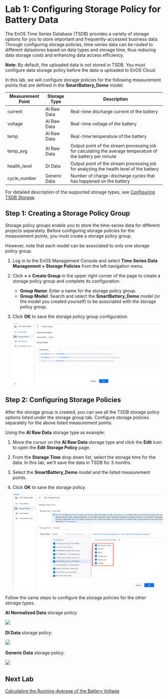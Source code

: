 # Lab 1: Configuring Storage Policy for Battery Data

The EnOS Time Series Database (TSDB) provides a variety of storage options for you to store important and frequently-accessed business data. Through configuring storage policies, time-series data can be routed to different datastores based on data types and storage time, thus reducing data storage costs and enhancing data access efficiency.

**Note**: By default, the uploaded data is not stored in TSDB. You must configure data storage policy before the data is uploaded to EnOS Cloud.

In this lab, we will configure storage policies for the following measurement points that are defined in the **SmartBattery_Demo** model.

| Measurement Point  | Storage Type | Description                                                  |
| ---------------- | ------------ | ------------------------------------------------------------ |
| current          | AI Raw Data  | Real-time discharge current of the battery                   |
| voltage          | AI Raw Data  | Real-time voltage of the battery                             |
| temp             | AI Raw Data  | Real-time temperature of the battery                         |
| temp_avg         | AI Raw Data  | Output point of the stream processing job for calculating the average temperature of the battery per minute |
| health_level     | DI Data      | Output point of the stream processing job for analyzing the health level of the battery |
| cycle_number     | Generic Data | Number of charge-discharge cycles that has happened on the battery                                 |

For detailed description of the supported storage types, see [Configuring TSDB Storage](https://support.envisioniot.com/docs/time-series-data/en/latest/configuring_tsdb_storage.html).

## Step 1: Creating a Storage Policy Group

Storage policy groups enable you to store the time-series data for different projects separately. Before configuring storage policies for the measurement points, you must create a storage policy group.

However, note that each model can be associated to only one storage policy group.

1. Log in to the EnOS Management Console and select **Time Series Data Management > Storage Policies** from the left navigation menu.

2. Click **+ > Create Group** in the upper right corner of the page to create a storage policy group and complete its configuration.

   - **Group Name**: Enter a name for the storage policy group.
   - **Group Model**: Search and select the **SmartBattery_Demo** model (or the model you created yourself) to be associated with the storage policy group.

3. Click **OK** to save the storage policy group configuration.

   ![](media/storage_policy_group.png)


## Step 2: Configuring Storage Policies

After the storage group is created, you can see all the TSDB storage policy options listed under the storage group tab. Configure storage policies separately for the above listed measurement points.

Using the **AI Raw Data** storage type as example:

1. Move the cursor on the **AI Raw Data** storage type and click the **Edit** icon to open the **Edit Storage Policy** page.

2. From the **Storage Time** drop down list, select the storage time for the data. In this lab, we'll save the data in TSDB for 3 months.

3. Select the **SmartBattery_Demo** model and the listed measurement points.

4. Click **OK** to save the storage policy.

   ![](media/storage_policy_config_1.png)



Follow the same steps to configure the storage policies for the other storage types.

**AI Normalized Data** storage policy:

![](media/storage_policy_config_2.png)


**DI Data** storage policy:

![](media/storage_policy_config_3.png)


**Generic Data** storage policy:

![](media/storage_policy_config_4.png)

## Next Lab

[Calculating the Running-Average of the Battery Voltage](303-2_calculating_average_voltage.md)

